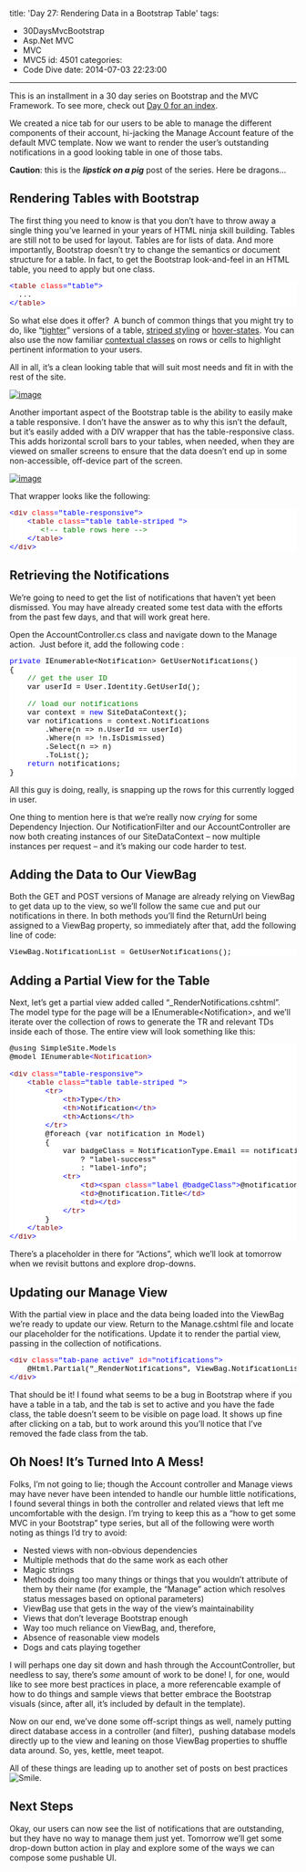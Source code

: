 title: 'Day 27: Rendering Data in a Bootstrap Table'
tags:
  - 30DaysMvcBootstrap
  - Asp.Net MVC
  - MVC
  - MVC5
id: 4501
categories:
  - Code Dive
date: 2014-07-03 22:23:00
---

This is an installment in a 30 day series on Bootstrap and the MVC Framework. To see more, check out [Day 0 for an index](http://jameschambers.com/2014/06/day-0-boothstrapping-mvc-for-the-next-30-days/).

We created a nice tab for our users to be able to manage the different components of their account, hi-jacking the Manage Account feature of the default MVC template. Now we want to render the user’s outstanding notifications in a good looking table in one of those tabs.

**Caution**: this is the **_lipstick on a pig_** post of the series. Here be dragons…

## Rendering Tables with Bootstrap

The first thing you need to know is that you don’t have to throw away a single thing you’ve learned in your years of HTML ninja skill building. Tables are still not to be used for layout. Tables are for lists of data. And more importantly, Bootstrap doesn’t try to change the semantics or document structure for a table. In fact, to get the Bootstrap look-and-feel in an HTML table, you need to apply but one class.
<pre class="csharpcode"><span class="kwrd">&lt;</span><span class="html">table</span> <span class="attr">class</span><span class="kwrd">="table"</span><span class="kwrd">&gt;</span>
  ...
<span class="kwrd">&lt;/</span><span class="html">table</span><span class="kwrd">&gt;</span></pre>
<style type="text/css">.csharpcode, .csharpcode pre
{
	font-size: small;
	color: black;
	font-family: consolas, "Courier New", courier, monospace;
	background-color: #ffffff;
	/*white-space: pre;*/
}
.csharpcode pre { margin: 0em; }
.csharpcode .rem { color: #008000; }
.csharpcode .kwrd { color: #0000ff; }
.csharpcode .str { color: #006080; }
.csharpcode .op { color: #0000c0; }
.csharpcode .preproc { color: #cc6633; }
.csharpcode .asp { background-color: #ffff00; }
.csharpcode .html { color: #800000; }
.csharpcode .attr { color: #ff0000; }
.csharpcode .alt 
{
	background-color: #f4f4f4;
	width: 100%;
	margin: 0em;
}
.csharpcode .lnum { color: #606060; }
</style>

So what else does it offer?&nbsp; A bunch of common things that you might try to do, like “[tighter](http://getbootstrap.com/css/#tables-condensed)” versions of a table, [striped styling](http://getbootstrap.com/css/#tables-striped) or [hover-states](http://getbootstrap.com/css/#tables-hover-rows). You can also use the now familiar [contextual classes](http://getbootstrap.com/css/#tables-contextual-classes) on rows or cells to highlight pertinent information to your users.

All in all, it’s a clean looking table that will suit most needs and fit in with the rest of the site.

[![image](http://jameschambers.com/wp-content/uploads/2014/07/image_thumb1.png "image")](http://jameschambers.com/wp-content/uploads/2014/07/image4.png)

Another important aspect of the Bootstrap table is the ability to easily make a table responsive. I don’t have the answer as to why this isn’t the default, but it’s easily added with a DIV wrapper that has the table-responsive class. This adds horizontal scroll bars to your tables, when needed, when they are viewed on smaller screens to ensure that the data doesn’t end up in some non-accessible, off-device part of the screen.

[![image](http://jameschambers.com/wp-content/uploads/2014/07/image_thumb2.png "image")](http://jameschambers.com/wp-content/uploads/2014/07/image5.png)

That wrapper looks like the following:
<pre class="csharpcode"><span class="kwrd">&lt;</span><span class="html">div</span> <span class="attr">class</span><span class="kwrd">="table-responsive"</span><span class="kwrd">&gt;</span>
    <span class="kwrd">&lt;</span><span class="html">table</span> <span class="attr">class</span><span class="kwrd">="table table-striped "</span><span class="kwrd">&gt;</span>
       <span class="rem">&lt;!-- table rows here --&gt;</span>
    <span class="kwrd">&lt;/</span><span class="html">table</span><span class="kwrd">&gt;</span>
<span class="kwrd">&lt;/</span><span class="html">div</span><span class="kwrd">&gt;</span></pre>
<style type="text/css">.csharpcode, .csharpcode pre
{
	font-size: small;
	color: black;
	font-family: consolas, "Courier New", courier, monospace;
	background-color: #ffffff;
	/*white-space: pre;*/
}
.csharpcode pre { margin: 0em; }
.csharpcode .rem { color: #008000; }
.csharpcode .kwrd { color: #0000ff; }
.csharpcode .str { color: #006080; }
.csharpcode .op { color: #0000c0; }
.csharpcode .preproc { color: #cc6633; }
.csharpcode .asp { background-color: #ffff00; }
.csharpcode .html { color: #800000; }
.csharpcode .attr { color: #ff0000; }
.csharpcode .alt 
{
	background-color: #f4f4f4;
	width: 100%;
	margin: 0em;
}
.csharpcode .lnum { color: #606060; }
</style>

## Retrieving the Notifications

We’re going to need to get the list of notifications that haven’t yet been dismissed. You may have already created some test data with the efforts from the past few days, and that will work great here. 

Open the AccountController.cs class and navigate down to the Manage action.&nbsp; Just before it, add the following code :
<pre class="csharpcode"><span class="kwrd">private</span> IEnumerable&lt;Notification&gt; GetUserNotifications()
{
    <span class="rem">// get the user ID</span>
    var userId = User.Identity.GetUserId();

    <span class="rem">// load our notifications</span>
    var context = <span class="kwrd">new</span> SiteDataContext();
    var notifications = context.Notifications
        .Where(n =&gt; n.UserId == userId)
        .Where(n =&gt; !n.IsDismissed)
        .Select(n =&gt; n)
        .ToList();
    <span class="kwrd">return</span> notifications;
}</pre>
<style type="text/css">.csharpcode, .csharpcode pre
{
	font-size: small;
	color: black;
	font-family: consolas, "Courier New", courier, monospace;
	background-color: #ffffff;
	/*white-space: pre;*/
}
.csharpcode pre { margin: 0em; }
.csharpcode .rem { color: #008000; }
.csharpcode .kwrd { color: #0000ff; }
.csharpcode .str { color: #006080; }
.csharpcode .op { color: #0000c0; }
.csharpcode .preproc { color: #cc6633; }
.csharpcode .asp { background-color: #ffff00; }
.csharpcode .html { color: #800000; }
.csharpcode .attr { color: #ff0000; }
.csharpcode .alt 
{
	background-color: #f4f4f4;
	width: 100%;
	margin: 0em;
}
.csharpcode .lnum { color: #606060; }
</style>

All this guy is doing, really, is snapping up the rows for this currently logged in user. 

One thing to mention here is that we’re really now _crying_ for some Dependency Injection. Our NotificationFilter and our AccountController are now both creating instances of our SiteDataContext – now multiple instances per request – and it’s making our code harder to test.

## Adding the Data to Our ViewBag

Both the GET and POST versions of Manage are already relying on ViewBag to get data up to the view, so we’ll follow the same cue and put our notifications in there. In both methods you’ll find the ReturnUrl being assigned to a ViewBag property, so immediately after that, add the following line of code:
<pre class="csharpcode">ViewBag.NotificationList = GetUserNotifications();</pre>
<style type="text/css">.csharpcode, .csharpcode pre
{
	font-size: small;
	color: black;
	font-family: consolas, "Courier New", courier, monospace;
	background-color: #ffffff;
	/*white-space: pre;*/
}
.csharpcode pre { margin: 0em; }
.csharpcode .rem { color: #008000; }
.csharpcode .kwrd { color: #0000ff; }
.csharpcode .str { color: #006080; }
.csharpcode .op { color: #0000c0; }
.csharpcode .preproc { color: #cc6633; }
.csharpcode .asp { background-color: #ffff00; }
.csharpcode .html { color: #800000; }
.csharpcode .attr { color: #ff0000; }
.csharpcode .alt 
{
	background-color: #f4f4f4;
	width: 100%;
	margin: 0em;
}
.csharpcode .lnum { color: #606060; }
</style>

## Adding a Partial View for the Table

Next, let’s get a partial view added called “_RenderNotifications.cshtml”.&nbsp; The model type for the page will be a IEnumerable&lt;Notification&gt;, and we’ll iterate over the collection of rows to generate the TR and relevant TDs inside each of those. The entire view will look something like this:
<pre class="csharpcode">@using SimpleSite.Models
@model IEnumerable<span class="kwrd">&lt;</span><span class="html">Notification</span><span class="kwrd">&gt;</span>

<span class="kwrd">&lt;</span><span class="html">div</span> <span class="attr">class</span><span class="kwrd">="table-responsive"</span><span class="kwrd">&gt;</span>
    <span class="kwrd">&lt;</span><span class="html">table</span> <span class="attr">class</span><span class="kwrd">="table table-striped "</span><span class="kwrd">&gt;</span>
        <span class="kwrd">&lt;</span><span class="html">tr</span><span class="kwrd">&gt;</span>
            <span class="kwrd">&lt;</span><span class="html">th</span><span class="kwrd">&gt;</span>Type<span class="kwrd">&lt;/</span><span class="html">th</span><span class="kwrd">&gt;</span>
            <span class="kwrd">&lt;</span><span class="html">th</span><span class="kwrd">&gt;</span>Notification<span class="kwrd">&lt;/</span><span class="html">th</span><span class="kwrd">&gt;</span>
            <span class="kwrd">&lt;</span><span class="html">th</span><span class="kwrd">&gt;</span>Actions<span class="kwrd">&lt;/</span><span class="html">th</span><span class="kwrd">&gt;</span>
        <span class="kwrd">&lt;/</span><span class="html">tr</span><span class="kwrd">&gt;</span>
        @foreach (var notification in Model)
        {
            var badgeClass = NotificationType.Email == notification.NotificationType
                ? "label-success"
                : "label-info";
            <span class="kwrd">&lt;</span><span class="html">tr</span><span class="kwrd">&gt;</span>
                <span class="kwrd">&lt;</span><span class="html">td</span><span class="kwrd">&gt;&lt;</span><span class="html">span</span> <span class="attr">class</span><span class="kwrd">="label @badgeClass"</span><span class="kwrd">&gt;</span>@notification.NotificationType<span class="kwrd">&lt;/</span><span class="html">span</span><span class="kwrd">&gt;&lt;/</span><span class="html">td</span><span class="kwrd">&gt;</span>
                <span class="kwrd">&lt;</span><span class="html">td</span><span class="kwrd">&gt;</span>@notification.Title<span class="kwrd">&lt;/</span><span class="html">td</span><span class="kwrd">&gt;</span>
                <span class="kwrd">&lt;</span><span class="html">td</span><span class="kwrd">&gt;&lt;/</span><span class="html">td</span><span class="kwrd">&gt;</span>
            <span class="kwrd">&lt;/</span><span class="html">tr</span><span class="kwrd">&gt;</span>
        }
    <span class="kwrd">&lt;/</span><span class="html">table</span><span class="kwrd">&gt;</span>
<span class="kwrd">&lt;/</span><span class="html">div</span><span class="kwrd">&gt;</span></pre>

There’s a placeholder in there for “Actions”, which we’ll look at tomorrow when we revisit buttons and explore drop-downs.
<style type="text/css">.csharpcode, .csharpcode pre
{
	font-size: small;
	color: black;
	font-family: consolas, "Courier New", courier, monospace;
	background-color: #ffffff;
	/*white-space: pre;*/
}
.csharpcode pre { margin: 0em; }
.csharpcode .rem { color: #008000; }
.csharpcode .kwrd { color: #0000ff; }
.csharpcode .str { color: #006080; }
.csharpcode .op { color: #0000c0; }
.csharpcode .preproc { color: #cc6633; }
.csharpcode .asp { background-color: #ffff00; }
.csharpcode .html { color: #800000; }
.csharpcode .attr { color: #ff0000; }
.csharpcode .alt 
{
	background-color: #f4f4f4;
	width: 100%;
	margin: 0em;
}
.csharpcode .lnum { color: #606060; }
</style>

## Updating our Manage View

With the partial view in place and the data being loaded into the ViewBag we’re ready to update our view. Return to the Manage.cshtml file and locate our placeholder for the notifications. Update it to render the partial view, passing in the collection of notifications.
<pre class="csharpcode"><span class="kwrd">&lt;</span><span class="html">div</span> <span class="attr">class</span><span class="kwrd">="tab-pane active"</span> <span class="attr">id</span><span class="kwrd">="notifications"</span><span class="kwrd">&gt;</span>
    @Html.Partial("_RenderNotifications", ViewBag.NotificationList as IEnumerable<span class="kwrd">&lt;</span><span class="html">Notification</span><span class="kwrd">&gt;</span>)
<span class="kwrd">&lt;/</span><span class="html">div</span><span class="kwrd">&gt;</span></pre>

That should be it! I found what seems to be a bug in Bootstrap where if you have a table in a tab, and the tab is set to active and you have the fade class, the table doesn’t seem to be visible on page load. It shows up fine after clicking on a tab, but to work around this you’ll notice that I’ve removed the fade class from the tab.

## Oh Noes! It’s Turned Into A Mess!

Folks, I’m not going to lie; though the Account controller and Manage views may have never have been intended to handle our humble little notifications, I found several things in both the controller and related views that left me uncomfortable with the design. I’m trying to keep this as a “how to get some MVC in your Bootstrap” type series, but all of the following were worth noting as things I’d try to avoid:

*   Nested views with non-obvious dependencies
*   Multiple methods that do the same work as each other
*   Magic strings
*   Methods doing too many things or things that you wouldn’t attribute of them by their name (for example, the “Manage” action which resolves status messages based on optional parameters)
*   ViewBag use that gets in the way of the view’s maintainability
*   Views that don’t leverage Bootstrap enough
*   Way too much reliance on ViewBag, and, therefore,
*   Absence of reasonable view models
*   Dogs and cats playing together

I will perhaps one day sit down and hash through the AccountController, but needless to say, there’s _some_ amount of work to be done! I, for one, would like to see more best practices in place, a more referencable example of how to do things and sample views that better embrace the Bootstrap visuals (since, after all, it’s included by default in the template).

Now on our end, we’ve done some off-script things as well, namely putting direct database access in a controller (and filter),&nbsp; pushing database models directly up to the view and leaning on those ViewBag properties to shuffle data around. So, yes, kettle, meet teapot.

All of these things are leading up to another set of posts on best practices ![Smile](http://jameschambers.com/wp-content/uploads/2014/07/wlEmoticon-smile.png).

## Next Steps

Okay, our users can now see the list of notifications that are outstanding, but they have no way to manage them just yet. Tomorrow we’ll get some drop-down button action in play and explore some of the ways we can compose some pushable UI.